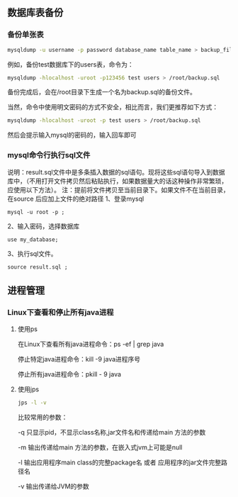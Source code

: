 ## 数据库表备份

### 备份单张表

```bash
mysqldump -u username -p password database_name table_name > backup_file.sql
```

例如，备份test数据库下的users表，命令为：

```bash
mysqldump -hlocalhost -uroot -p123456 test users > /root/backup.sql
```

备份完成后，会在/root目录下生成一个名为backup.sql的备份文件。

当然，命令中使用明文密码的方式不安全，相比而言，我们更推荐如下方式：

```bash
mysqldump -hlocalhost -uroot -p test users > /root/backup.sql
```

然后会提示输入mysql的密码的，输入回车即可

### mysql命令行执行sql文件

说明：result.sql文件中是多条插入数据的sql语句。现将这些sql语句导入到数据库中，（不用打开文件拷贝然后粘贴执行，如果数据量大的话这种操作非常繁琐，应使用以下方法）。
注：提前将文件拷贝至当前目录下。如果文件不在当前目录，在source 后应加上文件的绝对路径
1、登录mysql
```
mysql -u root -p ;
```

2、输入密码，选择数据库

```
use my_database;
```

3、执行sql文件。

```
source result.sql ;
```

## 进程管理

### Linux下查看和停止所有java进程

1. 使用ps

    在Linux下查看所有java进程命令：ps -ef | grep java

    停止特定java进程命令：kill -9 java进程序号

    停止所有java进程命令：pkill - 9 java

2. 使用jps

    ```bash
    jps -l -v
    ```

    比较常用的参数：

    -q 只显示pid，不显示class名称,jar文件名和传递给main 方法的参数

    -m 输出传递给main 方法的参数，在嵌入式jvm上可能是null

    -l 输出应用程序main class的完整package名 或者 应用程序的jar文件完整路径名

    -v 输出传递给JVM的参数


